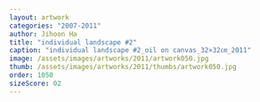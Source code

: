 ```yaml
---
layout: artwork
categories: "2007-2011"
author: Jihoon Ha
title: "individual landscape #2"
caption: "individual landscape #2_oil on canvas_32×32㎝_2011"
image: /assets/images/artworks/2011/artwork050.jpg
thumb: /assets/images/artworks/2011/thumbs/artwork050.jpg
order: 1050
sizeScore: 02
---
```

